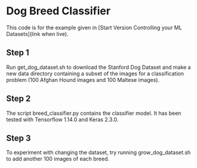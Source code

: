 # Dog Breed Classifier

This code is for the example given in [Start Version Controlling your ML Datasets](link when live).

## Step 1
Run get_dog_dataset.sh to download the Stanford Dog Dataset and make a new data directory containing a subset of the images for a classification problem (100 Afghan Hound images and 100 Maltese images). 

## Step 2
The script breed_classifier.py contains the classifier model. It has been tested with Tensorflow 1.14.0 and Keras 2.3.0. 

## Step 3
To experiment with changing the dataset, try running grow_dog_dataset.sh to add another 100 images of each breed. 
